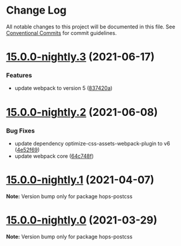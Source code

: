 # Change Log

All notable changes to this project will be documented in this file.
See [Conventional Commits](https://conventionalcommits.org) for commit guidelines.

# [15.0.0-nightly.3](https://github.com/xing/hops/compare/v15.0.0-nightly.2...v15.0.0-nightly.3) (2021-06-17)


### Features

* update webpack to version 5 ([837420a](https://github.com/xing/hops/commit/837420a27315be1768e1f922aa5f5b3589d8d549))





# [15.0.0-nightly.2](https://github.com/xing/hops/compare/v15.0.0-nightly.1...v15.0.0-nightly.2) (2021-06-08)


### Bug Fixes

* update dependency optimize-css-assets-webpack-plugin to v6 ([4e52f69](https://github.com/xing/hops/commit/4e52f69e9e993894a2ac85c460c33f68c5d98bd8))
* update webpack core ([64c748f](https://github.com/xing/hops/commit/64c748fe3907fa6a440a9b41d1264cb956ac05c2))





# [15.0.0-nightly.1](https://github.com/xing/hops/compare/v15.0.0-nightly.0...v15.0.0-nightly.1) (2021-04-07)

**Note:** Version bump only for package hops-postcss





# [15.0.0-nightly.0](https://github.com/xing/hops/compare/v14.0.0...v15.0.0-nightly.0) (2021-03-29)

**Note:** Version bump only for package hops-postcss
